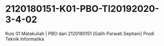 # 2120180151-K01-PBO-TI20192020-3-4-02
Kuis 01 Matakuliah | PBO dari 2120180151 [Galih Parwati Septiani] Prodi Teknik Informatika
